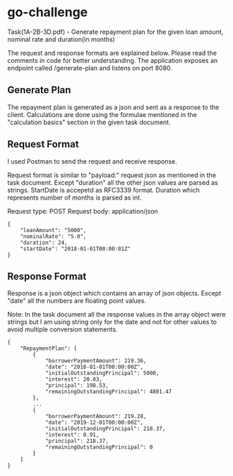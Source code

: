 # go-challenge
Task(1A-2B-3D.pdf) - Generate repayment plan for the given loan amount, nominal rate and duration(in months)

The request and response formats are explained below. Please read the comments in code for better understanding. The application exposes an endpoint called /generate-plan and listens on port 8080.

## Generate Plan
The repayment plan is generated as a json and sent as a response to the client.
Calculations are done using the formulae mentioned in the "calculation basics" section in the given task document.

## Request Format
I used Postman to send the request and receive response.

Request format is similar to "payload:" request json as mentioned in the task document. Except "duration" all the other json values are parsed as strings. 
StartDate is accepetd as RFC3339 format.
Duration which represents number of months is parsed as int.

Request type: POST
Request body: application/json

```
{
	"loanAmount": "5000",
	"nominalRate": "5.0",
	"duration": 24,
	"startDate": "2018-01-01T00:00:01Z"
}
```

## Response Format
Response is a json object which contains an array of json objects. Except "date" all the numbers are floating point values. 

Note: In the task document all the response values in the array object were strings but I am using string only for the date and not for other values to avoid multiple conversion statements.

```
{
    "RepaymentPlan": [
        {
            "borrowerPaymentAmount": 219.36,
            "date": "2018-01-01T00:00:00Z",
            "initialOutstandingPrincipal": 5000,
            "interest": 20.83,
            "principal": 198.53,
            "remainingOutstandingPrincipal": 4801.47
        },
        ...
        {
            "borrowerPaymentAmount": 219.28,
            "date": "2019-12-01T00:00:00Z",
            "initialOutstandingPrincipal": 218.37,
            "interest": 0.91,
            "principal": 218.37,
            "remainingOutstandingPrincipal": 0
        }
    ]
}
```